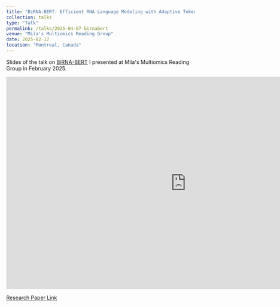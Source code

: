 ```yaml
---
title: "BiRNA-BERT: Efficient RNA Language Modeling with Adaptive Tokenization"
collection: talks
type: "Talk"
permalink: /talks/2025-04-07-birnabert
venue: "Mila's Multiomics Reading Group"
date: 2025-02-17
location: "Montreal, Canada"
---
```


Slides of the talk on [BiRNA-BERT](https://www.biorxiv.org/content/10.1101/2024.07.02.601703v3) I presented at Mila's Multiomics Reading Group in February 2025.

<iframe src="https://docs.google.com/presentation/d/e/2PACX-1vQHW_tNTxUZSSawHEA952PqCsfPEo0IW9TBOKaF1Gv9iue_N83gKIrja2G_fB31FbMDvcw_pgW95-oi/embed?start=false&loop=false&delayms=3000" frameborder="0" width="960" height="569" allowfullscreen="true" mozallowfullscreen="true" webkitallowfullscreen="true"></iframe>

[Research Paper Link](https://www.biorxiv.org/content/10.1101/2024.07.02.601703v3)